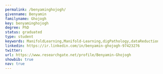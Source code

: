 ```yaml
---
permalink: /benyaminghojogh/
givenname: Benyamin
familyname: Ghojogh
key: benyaminghojogh
degree: PhD
status: graduated
type: student
keywords: ManifoldLearning,Manifold-Learning,digPathology,dataReduction,Data-Reduction,Deep-Learning
linkedin: https://ir.linkedin.com/in/benyamin-ghojogh-97423276
twitter:
url: https://www.researchgate.net/profile/Benyamin-Ghojogh
showbib: true
nav: true
---
```




